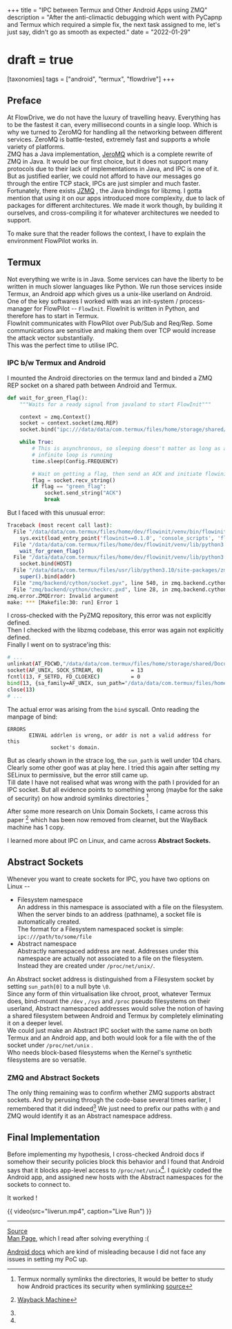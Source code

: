 +++
title = "IPC between Termux and Other Android Apps using ZMQ"
description = "After the anti-climactic debugging which went with PyCapnp and Termux which required a simple fix, the next task assigned to me, let's just say, didn't go as smooth as expected."
date = "2022-01-29"
# draft = true
[taxonomies]
tags = ["android", "termux", "flowdrive"]
+++

 ## Preface   
At FlowDrive, we do not have the luxury of travelling heavy. Everything
has to be the fastest it can, every millisecond counts in a single loop.
Which is why we turned to ZeroMQ for handling all the networking between
different services. ZeroMQ is battle-tested, extremely fast and supports
a whole variety of platforms.   
ZMQ has a Java implementation,
[JeroMQ](https://github.com/zeromq/jeromq) which is a complete rewrite
of ZMQ in Java. It would be our first choice, but it does not support
many protocols due to their lack of implementations in Java, and IPC is
one of it.   
But as justified earlier, we could not afford to have our messages go
through the entire TCP stack, IPCs are just simpler and much faster.   
Fortunately, there exists [JZMQ](https://github.com/zeromq/jzmq%20) ,
the Java bindings for libzmq. I gotta mention that using it on our apps
introduced more complexity, due to lack of packages for different
architectures. We made it work though, by building it ourselves, and
cross-compiling it for whatever architectures we needed to support.   

To make sure that the reader follows the context, I have to explain the
environment FlowPilot works in.    

## Termux

Not everything we write is in Java. Some services can have the liberty
to be written in much slower languages like Python. We run those
services inside Termux, an Android app which gives us a unix-like
userland on Android.    One of the key softwares I worked with was an
init-system / process-manager for FlowPilot -- `FlowInit`. FlowInit is
written in Python, and therefore has to start in Termux.   
FlowInit communicates with FlowPilot over Pub/Sub and Req/Rep. Some
communications are sensitive and making them over TCP would increase the
attack vector substantially.    
This was the perfect time to utilise IPC.   

 ### IPC b/w Termux and Android
 
I mounted the Android directories on the termux land and binded a ZMQ
REP socket on a shared path between Android and Termux.   

```python
def wait_for_green_flag():
    """Waits for a ready signal from javaland to start FlowInit"""

    context = zmq.Context()
    socket = context.socket(zmq.REP)
    socket.bind("ipc:///data/data/com.termux/files/home/storage/shared/Documents/houston")

    while True:
        # This is asynchronous, so sleeping doesn't matter as long as an
        # infinite loop is running
        time.sleep(Config.FREQUENCY)

        # Wait on getting a flag, then send an ACK and initiate flowinit
        flag = socket.recv_string()
        if flag == "green_flag":
            socket.send_string("ACK")
            break
```

But I faced with this unusual error:   

```bash
Traceback (most recent call last):
  File "/data/data/com.termux/files/home/dev/flowinit/venv/bin/flowinit", line 33, in <module>
    sys.exit(load_entry_point('flowinit==0.1.0', 'console_scripts', 'flowinit')())
  File "/data/data/com.termux/files/home/dev/flowinit/venv/lib/python3.10/site-packages/flowinit-0.1.0-py3.10.egg/flowinit/flowinit.py", line 132, in main
    wait_for_green_flag()
  File "/data/data/com.termux/files/home/dev/flowinit/venv/lib/python3.10/site-packages/flowinit-0.1.0-py3.10.egg/flowinit/flowinit.py", line 58, in wait_for_green_flag
    socket.bind(HOST)
  File "/data/data/com.termux/files/usr/lib/python3.10/site-packages/zmq/sugar/socket.py", line 208, in bind
    super().bind(addr)
  File "zmq/backend/cython/socket.pyx", line 540, in zmq.backend.cython.socket.Socket.bind
  File "zmq/backend/cython/checkrc.pxd", line 28, in zmq.backend.cython.checkrc._check_rc
zmq.error.ZMQError: Invalid argument
make: *** [Makefile:30: run] Error 1
```

I cross-checked with the PyZMQ repository, this error was not explicitly
defined.   
Then I checked with the libzmq codebase, this error was again not
explicitly defined.   
Finally I went on to systrace'ing this:   

```bash
# ...
unlinkat(AT_FDCWD,"/data/data/com.termux/files/home/storage/shared/Documents/houston", 0) = -1 ENOENT (No such file or directory)
socket(AF_UNIX, SOCK_STREAM, 0)         = 13
fcntl(13, F_SETFD, FD_CLOEXEC)          = 0
bind(13, {sa_family=AF_UNIX, sun_path="/data/data/com.termux/files/home/storage/shared/Documents/houston"}, 67) = -1 EINVAL (Invalid argument)
close(13)
# ...
```

The actual error was arising from the `bind` syscall. Onto reading the
manpage of bind:   
```man
ERRORS
       EINVAL addrlen is wrong, or addr is not a valid address for this
              socket's domain.
```

But as clearly shown in the strace log, the `sun_path` is well under 104
chars. Clearly some other goof was at play here. I tried this again
after setting my SELinux to permissive, but the error still came up.   
Till date I have not realised what was wrong with the path I provided
for an IPC socket. But all evidence points to something wrong (maybe for
the sake of security) on how android symlinks directories [^first]
   
After some more research on Unix Domain Sockets, I came across this
paper [^second] which has been now removed from clearnet, but the
WayBack machine has 1 copy.

I learned more about IPC on Linux, and came across **Abstract Sockets.**   

 ## Abstract Sockets   

Whenever you want to create sockets for IPC, you have two options on
Linux --    

- Filesystem namespace   
  An address in this namespace is associated with a file on the
  filesystem. When the server binds to an address (pathname), a socket
  file is automatically created.   
  The format for a Filesystem namespaced socket is simple:
          `ipc:///path/to/some/file`    
- Abstract namespace   
  Abstractly namespaced address are neat. Addresses under this namespace
  are actually not associated to a file on the filesystem. Instead they
  are created under `/proc/net/unix/`.    
   
   
An Abstract socket address is distinguished from a Filesystem socket by
setting `sun_path[0]` to a null byte `\0`.   
Since any form of thin virtualisation like chroot, proot, whatever
Termux does, bind-mount the `/dev` , `/sys`  and `/proc` pseudo
filesystems on their userland, Abstract namespaced addresses would solve
the notion of having a shared filesystem between Android and Termux by
completely eliminating it on a deeper level.   
We could just make an Abstract IPC socket with the same name on both
Termux and an Android app, and both would look for a file with the of
the socket under `/proc/net/unix` .   
Who needs block-based filesystems when the Kernel's synthetic
filesystems are so versatile.   

 ### ZMQ and Abstract Sockets   
 
The only thing remaining was to confirm whether ZMQ supports abstract
sockets. And by perusing through the code-base several times earlier, I
remembered that it did indeed[^third] We just need to prefix our paths
with `@` and ZMQ would identify it as an Abstract namespace address.   

 ## Final Implementation   
Before implementing my hypothesis, I cross-checked Android docs if
somehow their security policies block this behavior and I found that
Android says that it blocks app-level access to
`/proc/net/unix`[^fourth].
I quickly coded the Android app, and assigned new hosts with the
Abstract namespaces for the sockets to connect to.    
   
It worked !   
   
{{ video(src="liverun.mp4", caption="Live Run") }}

---

[^first]: Termux normally symlinks the directories, It would be better to study how Android practices its security when symlinking [source](https://github.com/termux/termux-app/blob/81dd11315765814cc6b270f1126bd1565fa94f44/app/src/main/java/com/termux/app/TermuxInstaller.java#L265)

[^second]: [Wayback Machine](https://web.archive.org/web/20200209211732/http://web.eecs.umich.edu/~yurushao/pubs/sinspector_ccs2016.pdf)    

[^third]: 
[Source](https://github.com/zeromq/libzmq/blob/a01d259db372bff5e049aa966da4efce7259af67/src/ipc_address.cpp#L59)  
[Man Page](http://api.zeromq.org/4-1:zmq-ipc), which I read after solving everything :(

[^fourth]:
[Android docs](https://developer.android.com/about/versions/10/privacy/changes#proc-net-filesystem) which are kind of misleading because I did not face any issues in setting my PoC up.
